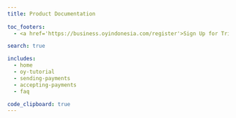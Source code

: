 ```yaml
---
title: Product Documentation
  
toc_footers:
  - <a href='https://business.oyindonesia.com/register'>Sign Up for Trial</a>

search: true

includes:
  - home
  - oy-tutorial
  - sending-payments
  - accepting-payments
  - faq

code_clipboard: true
---
```

